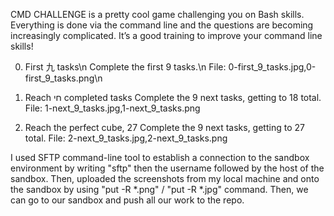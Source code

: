 CMD CHALLENGE is a pretty cool game challenging you on Bash skills. Everything is done via the command line and the questions are becoming increasingly complicated. It’s a good training to improve your command line skills!

0. First 九 tasks\n
Complete the first 9 tasks.\n
File: 0-first_9_tasks.jpg,0-first_9_tasks.png\n

2. Reach חי completed tasks
Complete the 9 next tasks, getting to 18 total.
File: 1-next_9_tasks.jpg,1-next_9_tasks.png

3. Reach the perfect cube, 27
Complete the 9 next tasks, getting to 27 total.
File: 2-next_9_tasks.jpg,2-next_9_tasks.png

I used SFTP command-line tool to establish a connection to the sandbox environment by writing "sftp" then the username followed by the host of the sandbox.
Then, uploaded the screenshots from my local machine and onto the sandbox by using "put -R *.png" / "put -R *.jpg" command.
Then, we can go to our sandbox and push all our work to the repo.
